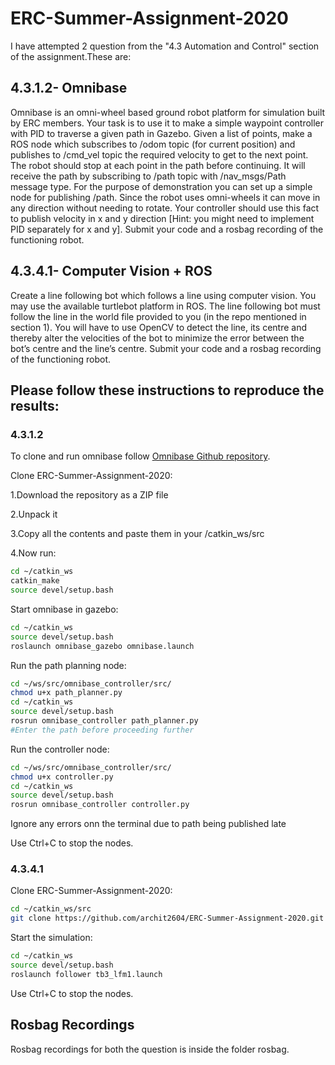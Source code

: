 # ERC-Summer-Assignment-2020
I have attempted 2 question from the "4.3 Automation and Control" section of the assignment.These are:

## 4.3.1.2- Omnibase
Omnibase is an omni-wheel based ground robot platform for simulation
built by ERC members. Your task is to use it to make a simple waypoint
controller with PID to traverse a given path in Gazebo. Given a list of
points, make a ROS node which subscribes to /odom topic (for current
position) and publishes to /cmd_vel topic the required velocity to get to
the next point. The robot should stop at each point in the path before
continuing. It will receive the path by subscribing to /path topic with
/nav_msgs/Path message type. For the purpose of demonstration you can
set up a simple node for publishing /path.
Since the robot uses omni-wheels it can move in any direction without
needing to rotate. Your controller should use this fact to publish velocity in
x and y direction [Hint: you might need to implement PID separately for x
and y]. Submit your code and a rosbag recording of the functioning robot.

## 4.3.4.1- Computer Vision + ROS
Create a line following bot which follows a line using computer vision.
You may use the available turtlebot platform in ROS. The line following bot
must follow the line in the world file provided to you (in the repo
mentioned in section 1). You will have to use OpenCV to detect the line,
its centre and thereby alter the velocities of the bot to minimize the error
between the bot’s centre and the line’s centre. Submit your code and a
rosbag recording of the functioning robot.

## Please follow these instructions to reproduce the results:
### 4.3.1.2
To clone and run omnibase follow [Omnibase Github repository](https://github.com/ERC-BPGC/omnibase).

Clone ERC-Summer-Assignment-2020:

  1.Download the repository as a ZIP file

  2.Unpack it

  3.Copy all the contents and paste them in your /catkin_ws/src

  4.Now run:
```bash
cd ~/catkin_ws
catkin_make
source devel/setup.bash
```
Start omnibase in gazebo:
```bash
cd ~/catkin_ws
source devel/setup.bash
roslaunch omnibase_gazebo omnibase.launch
```
Run the path planning node:
```bash
cd ~/ws/src/omnibase_controller/src/
chmod u+x path_planner.py 
cd ~/catkin_ws
source devel/setup.bash
rosrun omnibase_controller path_planner.py
#Enter the path before proceeding further
```
Run the controller node:
```bash
cd ~/ws/src/omnibase_controller/src/
chmod u+x controller.py
cd ~/catkin_ws
source devel/setup.bash
rosrun omnibase_controller controller.py
```
Ignore any errors onn the terminal due to path being published late

Use Ctrl+C to stop the nodes.

### 4.3.4.1
Clone ERC-Summer-Assignment-2020:
```bash
cd ~/catkin_ws/src
git clone https://github.com/archit2604/ERC-Summer-Assignment-2020.git
```
Start the simulation:
```bash
cd ~/catkin_ws
source devel/setup.bash
roslaunch follower tb3_lfm1.launch
```
Use Ctrl+C to stop the nodes.

## Rosbag Recordings
Rosbag recordings for both the question is inside the folder rosbag.

